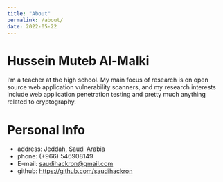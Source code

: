 ```yaml
---
title: "About"
permalink: /about/
date: 2022-05-22
---
```


# Hussein Muteb Al-Malki

I’m a teacher at the high school.
My main focus of research is on open source web application vulnerability scanners,
and my research interests include web application penetration testing and pretty much anything related to cryptography.

# Personal Info

- address: Jeddah, Saudi Arabia
- phone: (+966) 546908149
- E-mail: saudihackron@gmail.com
- github: https://github.com/saudihackron

